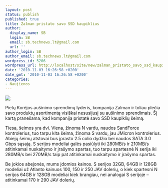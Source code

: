 ```yaml
---
layout: post
status: publish
published: true
title: Zalman pristato savo SSD kaupiklius
author:
  display_name: SB
  login: SB
  email: sb.technews.lt@gmail.com
  url: ''
author_login: SB
author_email: sb.technews.lt@gmail.com
wordpress_id: 5206
wordpress_url: http://localhost/site/new/zalman_pristato_savo_ssd_kaupiklius/
date: '2010-11-03 16:26:58 +0200'
date_gmt: '2010-11-03 16:26:58 +0200'
categories:
- Naujienos
---
```

<div class="imgright"><img src="http://www.ipix.lt/images/36704217.jpg"  /></div>
<p>Pietų Korėjos aušinimo sprendimų lyderis, kompanija Zalman ir toliau plečia savo produktų asortimentą visiškai nesusijusį su aušinimo sprendimais. Šį kartą pranešama, kad kompanija pristatė savo SSD kaupiklių šeimą.</p>
<p>Tiesa, šeimos yra dvi. Viena, žinoma N vardu, naudos SandForce kontrolerius, tuo tarpu kita šeima, žinoma S vardu, jau JMicron kontrolerius. Abiejų šeimų atstovai bus įprasto 2.5 colio dydžio bei naudos SATA 3.0 Gbps sąsają. S serijos modeliai galės pasiūlyti iki 280MB/s ir 210MB/s atitinkamai nuskaitymo ir įrašymo spartas, tuo tarpu spartesnė N serija iki 280MB/s bei 270MB/s taip pat atitinkamai nuskaitymo ir įrašymo spartas.</p>
<p>Be jokios abejonės, mums įdomios kainos. S serijos 32GB, 64GB ir 128GB modeliai už Atlanto kainuos 100, 150 ir 250 JAV dolerių, o kiek spartesni N serijos 64GB ir 128GB modeliai kiek brangiau, nei analogai S serijoje – atitinkamai 170 ir 290 JAV dolerių.<br /></p>
